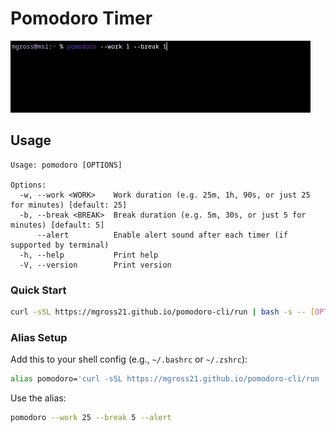 # Pomodoro Timer

![Pomodoro Terminal](assets/videos/usage.gif)

## Usage

```console
Usage: pomodoro [OPTIONS]

Options:
  -w, --work <WORK>    Work duration (e.g. 25m, 1h, 90s, or just 25 for minutes) [default: 25]
  -b, --break <BREAK>  Break duration (e.g. 5m, 30s, or just 5 for minutes) [default: 5]
      --alert          Enable alert sound after each timer (if supported by terminal)
  -h, --help           Print help
  -V, --version        Print version
```

### Quick Start

```bash
curl -sSL https://mgross21.github.io/pomodoro-cli/run | bash -s -- [OPTIONS]
```

### Alias Setup

Add this to your shell config (e.g., `~/.bashrc` or `~/.zshrc`):

```bash
alias pomodoro='curl -sSL https://mgross21.github.io/pomodoro-cli/run | bash -s --'
```

Use the alias:

```bash
pomodoro --work 25 --break 5 --alert
```
